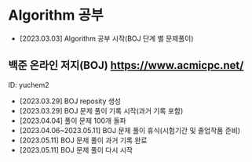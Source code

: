 # Algorithm 공부

+ [2023.03.03] Algorithm 공부 시작(BOJ 단계 별 문제풀이)

## 백준 온라인 저지(BOJ) https://www.acmicpc.net/

ID: yuchem2

+ [2023.03.29] BOJ reposity 생성
+ [2023.03.29] BOJ 문제 풀이 기록 시작(과거 기록 포함)
+ [2023.04.04] 풀이 문제 100개 돌파
+ [2023.04.06~2023.05.11] BOJ 문제 풀이 휴식(시험기간 및 졸업작품 준비)
+ [2023.05.11] BOJ 문제 풀이 과거 기록 완료
+ [2023.05.11] BOJ 문제 풀이 다시 시작

